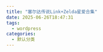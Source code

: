 ```yaml
---
title: "塞尔达传说Link+Zelda星爱合集"
date: 2025-06-26T18:47:31
tags:
  - wordpress
categories:
  - 默认分类
---
```




